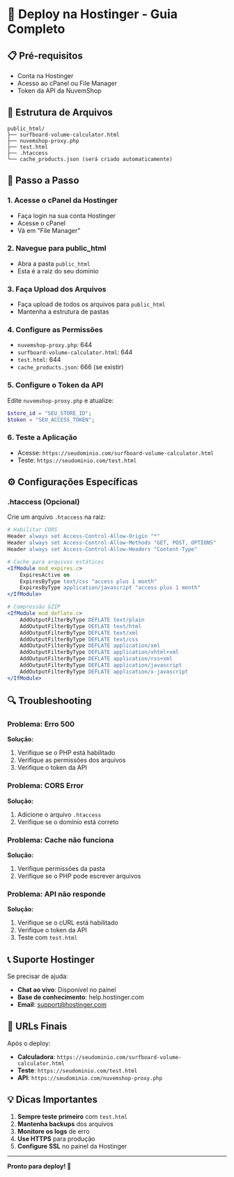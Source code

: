 # 🚀 Deploy na Hostinger - Guia Completo

## 📋 Pré-requisitos
- Conta na Hostinger
- Acesso ao cPanel ou File Manager
- Token da API da NuvemShop

## 📁 Estrutura de Arquivos

```
public_html/
├── surfboard-volume-calculator.html
├── nuvemshop-proxy.php
├── test.html
├── .htaccess
└── cache_products.json (será criado automaticamente)
```

## 🔧 Passo a Passo

### 1. **Acesse o cPanel da Hostinger**
- Faça login na sua conta Hostinger
- Acesse o cPanel
- Vá em "File Manager"

### 2. **Navegue para public_html**
- Abra a pasta `public_html`
- Esta é a raiz do seu domínio

### 3. **Faça Upload dos Arquivos**
- Faça upload de todos os arquivos para `public_html`
- Mantenha a estrutura de pastas

### 4. **Configure as Permissões**
- `nuvemshop-proxy.php`: 644
- `surfboard-volume-calculator.html`: 644
- `test.html`: 644
- `cache_products.json`: 666 (se existir)

### 5. **Configure o Token da API**
Edite `nuvemshop-proxy.php` e atualize:
```php
$store_id = "SEU_STORE_ID";
$token = "SEU_ACCESS_TOKEN";
```

### 6. **Teste a Aplicação**
- Acesse: `https://seudominio.com/surfboard-volume-calculator.html`
- Teste: `https://seudominio.com/test.html`

## ⚙️ Configurações Específicas

### .htaccess (Opcional)
Crie um arquivo `.htaccess` na raiz:
```apache
# Habilitar CORS
Header always set Access-Control-Allow-Origin "*"
Header always set Access-Control-Allow-Methods "GET, POST, OPTIONS"
Header always set Access-Control-Allow-Headers "Content-Type"

# Cache para arquivos estáticos
<IfModule mod_expires.c>
    ExpiresActive on
    ExpiresByType text/css "access plus 1 month"
    ExpiresByType application/javascript "access plus 1 month"
</IfModule>

# Compressão GZIP
<IfModule mod_deflate.c>
    AddOutputFilterByType DEFLATE text/plain
    AddOutputFilterByType DEFLATE text/html
    AddOutputFilterByType DEFLATE text/xml
    AddOutputFilterByType DEFLATE text/css
    AddOutputFilterByType DEFLATE application/xml
    AddOutputFilterByType DEFLATE application/xhtml+xml
    AddOutputFilterByType DEFLATE application/rss+xml
    AddOutputFilterByType DEFLATE application/javascript
    AddOutputFilterByType DEFLATE application/x-javascript
</IfModule>
```

## 🔍 Troubleshooting

### Problema: Erro 500
**Solução:**
1. Verifique se o PHP está habilitado
2. Verifique as permissões dos arquivos
3. Verifique o token da API

### Problema: CORS Error
**Solução:**
1. Adicione o arquivo `.htaccess`
2. Verifique se o domínio está correto

### Problema: Cache não funciona
**Solução:**
1. Verifique permissões da pasta
2. Verifique se o PHP pode escrever arquivos

### Problema: API não responde
**Solução:**
1. Verifique se o cURL está habilitado
2. Verifique o token da API
3. Teste com `test.html`

## 📞 Suporte Hostinger

Se precisar de ajuda:
- **Chat ao vivo**: Disponível no painel
- **Base de conhecimento**: help.hostinger.com
- **Email**: support@hostinger.com

## 🎯 URLs Finais

Após o deploy:
- **Calculadora**: `https://seudominio.com/surfboard-volume-calculator.html`
- **Teste**: `https://seudominio.com/test.html`
- **API**: `https://seudominio.com/nuvemshop-proxy.php`

## 💡 Dicas Importantes

1. **Sempre teste primeiro** com `test.html`
2. **Mantenha backups** dos arquivos
3. **Monitore os logs** de erro
4. **Use HTTPS** para produção
5. **Configure SSL** no painel da Hostinger

---
**Pronto para deploy! 🚀** 